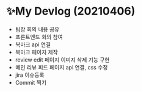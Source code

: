# ✨My Devlog (20210406)

- 팀장 회의 내용 공유
- 프론트엔드 회의 참여
- 북마크 api 연결
- 북마크 페이지 제작
- review edit 페이지 이미지 삭제 기능 구현
- 메인 리뷰 피드 페이지 api 연결, css 수정
- jira 이슈등록 
- Commit 찍기